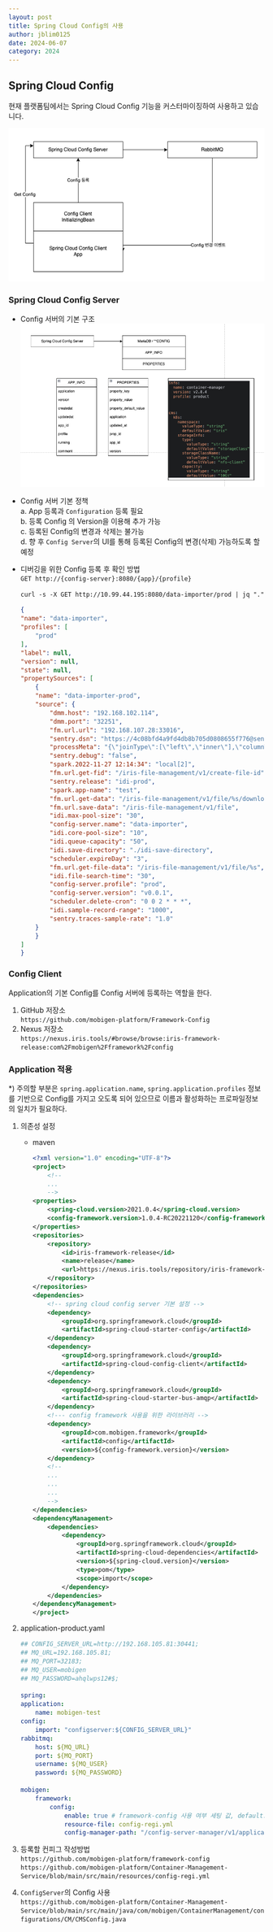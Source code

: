 ```yaml
---
layout: post
title: Spring Cloud Config의 사용  
author: jblim0125
date: 2024-06-07
category: 2024
---
```


## Spring Cloud Config

현재 플랫폼팀에서는 Spring Cloud Config 기능을 커스터마이징하여 사용하고 있습니다.

![기본구조](/assets/images/spring/config/image.png)

### Spring Cloud Config Server  

* Config 서버의 기본 구조  
    ![ConfigServer구조](image-2.png)  
* Config 서버 기본 정책  
    a. App 등록과 `Configuration` 등록 필요  
    b. 등록 Config 의 Version을 이용해 추가 가능  
    c. 등록된 Config의 변경과 삭제는 불가능  
    d. 향 후 `Config Server`의 UI를 통해 등록된 Config의 변경(삭제) 가능하도록 할 예정  
* 디버깅을 위한 Config 등록 후 확인 방법  
    `GET http://{config-server}:8080/{app}/{profile}`

    `curl -s -X GET http://10.99.44.195:8080/data-importer/prod | jq "."`

    ```json
    {
    "name": "data-importer",
    "profiles": [
        "prod"
    ],
    "label": null,
    "version": null,
    "state": null,
    "propertySources": [
        {
        "name": "data-importer-prod",
        "source": {
            "dmm.host": "192.168.102.114",
            "dmm.port": "32251",
            "fm.url.url": "192.168.107.28:33016",
            "sentry.dsn": "https://4c08bfd4a9fd4db8b705d0808655f776@sentry.iris.tools/10",
            "processMeta": "{\"joinType\":[\"left\",\"inner\"],\"columnType\":[\"integer\",\"real\",\"text\",\"datetime\"]}",
            "sentry.debug": "false",
            "spark.2022-11-27 12:14:34": "local[2]",
            "fm.url.get-fid": "/iris-file-management/v1/create-file-id",
            "sentry.release": "idi-prod",
            "spark.app-name": "test",
            "fm.url.get-data": "/iris-file-management/v1/file/%s/download",
            "fm.url.save-data": "/iris-file-management/v1/file",
            "idi.max-pool-size": "30",
            "config-server.name": "data-importer",
            "idi.core-pool-size": "10",
            "idi.queue-capacity": "50",
            "idi.save-directory": "./idi-save-directory",
            "scheduler.expireDay": "3",
            "fm.url.get-file-data": "/iris-file-management/v1/file/%s",
            "idi.file-search-time": "30",
            "config-server.profile": "prod",
            "config-server.version": "v0.0.1",
            "scheduler.delete-cron": "0 0 2 * * *",
            "idi.sample-record-range": "1000",
            "sentry.traces-sample-rate": "1.0"
        }
        }
    ]
    }
    ```

### Config Client

Application의 기본 Config를 Config 서버에 등록하는 역할을 한다.

1. GitHub 저장소  
    `https://github.com/mobigen-platform/Framework-Config`
2. Nexus 저장소  
    `https://nexus.iris.tools/#browse/browse:iris-framework-release:com%2Fmobigen%2Fframework%2Fconfig`  

### Application 적용

*) 주의할 부분은 `spring.application.name`, `spring.application.profiles` 정보를 기반으로 Config를 가지고 오도록 되어 있으므로 이름과 활성화하는 프로파일정보의 일치가 필요하다.  

1. 의존성 설정  
    * maven

        ```xml
        <?xml version="1.0" encoding="UTF-8"?>
        <project>
            <!--   
            ...
            -->
        <properties>
            <spring-cloud.version>2021.0.4</spring-cloud.version>
            <config-framework.version>1.0.4-RC20221120</config-framework.version>
        </properties>
        <repositories>
            <repository>
                <id>iris-framework-release</id>
                <name>release</name>
                <url>https://nexus.iris.tools/repository/iris-framework-release/</url>
            </repository>
        </repositories>
        <dependencies>
            <!-- spring cloud config server 기본 설정 -->
            <dependency>
                <groupId>org.springframework.cloud</groupId>
                <artifactId>spring-cloud-starter-config</artifactId>
            </dependency>
            <dependency>
                <groupId>org.springframework.cloud</groupId>
                <artifactId>spring-cloud-config-client</artifactId>
            </dependency>
            <dependency>
                <groupId>org.springframework.cloud</groupId>
                <artifactId>spring-cloud-starter-bus-amqp</artifactId>
            </dependency>
            <!--- config framework 사용을 위한 라이브러리 -->
            <dependency>
                <groupId>com.mobigen.framework</groupId>
                <artifactId>config</artifactId>
                <version>${config-framework.version}</version>
            </dependency>
            <!--   
            ...
            ...
            ...
            -->
        </dependencies>
        <dependencyManagement>
            <dependencies>
                <dependency>
                    <groupId>org.springframework.cloud</groupId>
                    <artifactId>spring-cloud-dependencies</artifactId>
                    <version>${spring-cloud.version}</version>
                    <type>pom</type>
                    <scope>import</scope>
                </dependency>
            </dependencies>
        </dependencyManagement>
        </project>
        ```

2. application-product.yaml

    ```yaml
    ## CONFIG_SERVER_URL=http://192.168.105.81:30441;
    ## MQ_URL=192.168.105.81;
    ## MQ_PORT=32183;
    ## MQ_USER=mobigen
    ## MQ_PASSWORD=ahqlwps12#$;

    spring:
    application:
        name: mobigen-test
    config:
        import: "configserver:${CONFIG_SERVER_URL}"
    rabbitmq:
        host: ${MQ_URL}
        port: ${MQ_PORT}
        username: ${MQ_USER}
        password: ${MQ_PASSWORD}

    mobigen:
        framework:
            config:
                enable: true # framework-config 사용 여부 세팅 값, default: true
                resource-file: config-regi.yml
                config-manager-path: "/config-server-manager/v1/application/start" # config server mananger path 정보

    ```

3. 등록할 컨피그 작성방법  
    `https://github.com/mobigen-platform/framework-config`  
    `https://github.com/mobigen-platform/Container-Management-Service/blob/main/src/main/resources/config-regi.yml`  

4. `ConfigServer`의 Config 사용  
    `https://github.com/mobigen-platform/Container-Management-Service/blob/main/src/main/java/com/mobigen/ContainerManagement/configurations/CM/CMSConfig.java`
